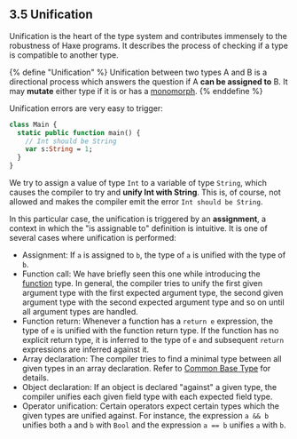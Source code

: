 ## 3.5 Unification

Unification is the heart of the type system and contributes immensely to the robustness of Haxe programs. It describes the process of checking if a type is compatible to another type.

{% define "Unification" %}
Unification between two types A and B is a directional process which answers the question if A **can be assigned to** B. It may **mutate** either type if it is or has a [monomorph](types-monomorph.md).
{% enddefine %}

Unification errors are very easy to trigger:

```haxe
class Main {
  static public function main() {
    // Int should be String
    var s:String = 1;
  }
}
```
We try to assign a value of type `Int` to a variable of type `String`, which causes the compiler to try and **unify Int with String**. This is, of course, not allowed and makes the compiler emit the error `Int should be String`.

In this particular case, the unification is triggered by an **assignment**, a context in which the "is assignable to" definition is intuitive. It is one of several cases where unification is performed:

* Assignment: If `a` is assigned to `b`, the type of `a` is unified with the type of `b`.
* Function call: We have briefly seen this one while introducing the [function](types-function.md) type. In general, the compiler tries to unify the first given argument type with the first expected argument type, the second given argument type with the second expected argument type and so on until all argument types are handled.
* Function return: Whenever a function has a `return e` expression, the type of `e` is unified with the function return type. If the function has no explicit return type, it is inferred to the type of `e` and subsequent `return` expressions are inferred against it.
* Array declaration: The compiler tries to find a minimal type between all given types in an array declaration. Refer to [Common Base Type](type-system-unification-common-base-type.md) for details.
* Object declaration: If an object is declared "against" a given type, the compiler unifies each given field type with each expected field type.
* Operator unification: Certain operators expect certain types which the given types are unified against. For instance, the expression `a && b` unifies both `a` and `b` with `Bool` and the expression `a == b` unifies `a` with `b`.

